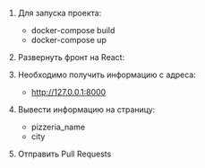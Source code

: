 1. Для запуска проекта:
    - docker-compose build 
    - docker-compose up
    
2. Развернуть фронт на React:

3. Необходимо получить информацию с адреса: 
    - http://127.0.0.1:8000
    
4. Вывести информацию на страницу:
    - pizzeria_name
    - city
   
5. Отправить Pull Requests
